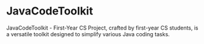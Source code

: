 # JavaCodeToolkit
JavaCodeToolkit - First-Year CS Project, crafted by first-year CS students, is a versatile toolkit designed to simplify various Java coding tasks. 
